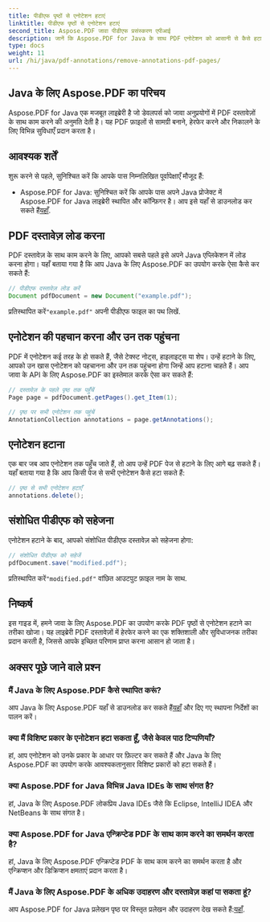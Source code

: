 ```yaml
---
title: पीडीएफ पृष्ठों से एनोटेशन हटाएं
linktitle: पीडीएफ पृष्ठों से एनोटेशन हटाएं
second_title: Aspose.PDF जावा पीडीएफ प्रसंस्करण एपीआई
description: जानें कि Aspose.PDF for Java के साथ PDF एनोटेशन को आसानी से कैसे हटाया जाए। चरण-दर-चरण मार्गदर्शिका और कोड शामिल है।
type: docs
weight: 11
url: /hi/java/pdf-annotations/remove-annotations-pdf-pages/
---
```


## Java के लिए Aspose.PDF का परिचय

Aspose.PDF for Java एक मजबूत लाइब्रेरी है जो डेवलपर्स को जावा अनुप्रयोगों में PDF दस्तावेज़ों के साथ काम करने की अनुमति देती है। यह PDF फ़ाइलों से सामग्री बनाने, हेरफेर करने और निकालने के लिए विभिन्न सुविधाएँ प्रदान करता है।

## आवश्यक शर्तें

शुरू करने से पहले, सुनिश्चित करें कि आपके पास निम्नलिखित पूर्वापेक्षाएँ मौजूद हैं:

-  Aspose.PDF for Java: सुनिश्चित करें कि आपके पास अपने Java प्रोजेक्ट में Aspose.PDF for Java लाइब्रेरी स्थापित और कॉन्फ़िगर है। आप इसे यहाँ से डाउनलोड कर सकते हैं[यहाँ](https://releases.aspose.com/pdf/java/).

## PDF दस्तावेज़ लोड करना

PDF दस्तावेज़ के साथ काम करने के लिए, आपको सबसे पहले इसे अपने Java एप्लिकेशन में लोड करना होगा। यहाँ बताया गया है कि आप Java के लिए Aspose.PDF का उपयोग करके ऐसा कैसे कर सकते हैं:

```java
// पीडीएफ दस्तावेज़ लोड करें
Document pdfDocument = new Document("example.pdf");
```

 प्रतिस्थापित करें`"example.pdf"` अपनी पीडीएफ फाइल का पथ लिखें.


## एनोटेशन की पहचान करना और उन तक पहुंचना

PDF में एनोटेशन कई तरह के हो सकते हैं, जैसे टेक्स्ट नोट्स, हाइलाइट्स या शेप। उन्हें हटाने के लिए, आपको उन खास एनोटेशन को पहचानना और उन तक पहुंचना होगा जिन्हें आप हटाना चाहते हैं। आप जावा के API के लिए Aspose.PDF का इस्तेमाल करके ऐसा कर सकते हैं:

```java
// दस्तावेज़ के पहले पृष्ठ तक पहुँचें
Page page = pdfDocument.getPages().get_Item(1);

// पृष्ठ पर सभी एनोटेशन तक पहुंचें
AnnotationCollection annotations = page.getAnnotations();
```

## एनोटेशन हटाना

एक बार जब आप एनोटेशन तक पहुँच जाते हैं, तो आप उन्हें PDF पेज से हटाने के लिए आगे बढ़ सकते हैं। यहाँ बताया गया है कि आप किसी पेज से सभी एनोटेशन कैसे हटा सकते हैं:

```java
// पृष्ठ से सभी एनोटेशन हटाएँ
annotations.delete();
```

## संशोधित पीडीएफ को सहेजना

एनोटेशन हटाने के बाद, आपको संशोधित पीडीएफ दस्तावेज़ को सहेजना होगा:

```java
// संशोधित पीडीएफ को सहेजें
pdfDocument.save("modified.pdf");
```

 प्रतिस्थापित करें`"modified.pdf"` वांछित आउटपुट फ़ाइल नाम के साथ.

## निष्कर्ष

इस गाइड में, हमने जावा के लिए Aspose.PDF का उपयोग करके PDF पृष्ठों से एनोटेशन हटाने का तरीका खोजा। यह लाइब्रेरी PDF दस्तावेज़ों में हेरफेर करने का एक शक्तिशाली और सुविधाजनक तरीका प्रदान करती है, जिससे आपके इच्छित परिणाम प्राप्त करना आसान हो जाता है।

## अक्सर पूछे जाने वाले प्रश्न

### मैं Java के लिए Aspose.PDF कैसे स्थापित करूं?

 आप Java के लिए Aspose.PDF यहाँ से डाउनलोड कर सकते हैं[यहाँ](https://releases.aspose.com/pdf/java/) और दिए गए स्थापना निर्देशों का पालन करें।

### क्या मैं विशिष्ट प्रकार के एनोटेशन हटा सकता हूँ, जैसे केवल पाठ टिप्पणियाँ?

हां, आप एनोटेशन को उनके प्रकार के आधार पर फ़िल्टर कर सकते हैं और Java के लिए Aspose.PDF का उपयोग करके आवश्यकतानुसार विशिष्ट प्रकारों को हटा सकते हैं।

### क्या Aspose.PDF for Java विभिन्न Java IDEs के साथ संगत है?

हां, Java के लिए Aspose.PDF लोकप्रिय Java IDEs जैसे कि Eclipse, IntelliJ IDEA और NetBeans के साथ संगत है।

### क्या Aspose.PDF for Java एन्क्रिप्टेड PDF के साथ काम करने का समर्थन करता है?

हां, Java के लिए Aspose.PDF एन्क्रिप्टेड PDF के साथ काम करने का समर्थन करता है और एन्क्रिप्शन और डिक्रिप्शन क्षमताएं प्रदान करता है।

### मैं Java के लिए Aspose.PDF के अधिक उदाहरण और दस्तावेज़ कहां पा सकता हूं?

 आप Aspose.PDF for Java प्रलेखन पृष्ठ पर विस्तृत प्रलेखन और उदाहरण देख सकते हैं:[यहाँ](https://reference.aspose.com/pdf/java/).